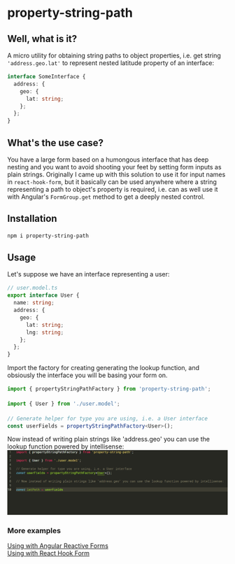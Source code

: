 # property-string-path

## Well, what is it?

A micro utility for obtaining string paths to object properties, i.e. get string `'address.geo.lat'` to represent nested latitude property of an interface:

```typescript
interface SomeInterface {
  address: {
    geo: {
      lat: string;
    };
  };
}
```

## What's the use case?

You have a large form based on a humongous interface that has deep nesting and you want to avoid shooting your feet by setting form inputs as plain strings. Originally I came up with this solution to use it for input names in `react-hook-form`, but it basically can be used anywhere where a string representing a path to object's property is required, i.e. can as well use it with Angular's `FormGroup.get` method to get a deeply nested control.

## Installation

```bash
npm i property-string-path
```

## Usage

Let's suppose we have an interface representing a user:

```typescript
// user.model.ts
export interface User {
  name: string;
  address: {
    geo: {
      lat: string;
      lng: string;
    };
  };
}
```

Import the factory for creating generating the lookup function, and obsiously the interface you will be basing your form on.

```typescript
import { propertyStringPathFactory } from 'property-string-path';

import { User } from './user.model';

// Generate helper for type you are using, i.e. a User interface
const userFields = propertyStringPathFactory<User>();
```

Now instead of writing plain strings like 'address.geo' you can use the lookup function powered by intellisense:
![Intellisense](intellisense.gif)

### More examples

[Using with Angular Reactive Forms](https://github.com/Bwca/package-testing-monorepo/blob/master/property-string/ng-prop-string/src/app/app.component.ts)  
[Using with React Hook Form](https://github.com/Bwca/package-testing-monorepo/blob/master/property-string/cra-prop-string/src/App.tsx)

